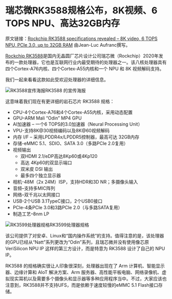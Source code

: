 # 瑞芯微RK3588规格公布，8K视频、6 TOPS NPU、高达32GB内存

原文链接：[Rockchip RK3588 specifications revealed – 8K video, 6 TOPS NPU, PCIe 3.0, up to 32GB RAM](https://www.cnx-software.com/2020/11/26/rockchip-rk3588-specifications-revealed-8k-video-6-tops-npu-pcie-3-0-up-to-32gb-ram/) 由Jean-Luc Aufranc撰写。

[Rockchip RK3588](https://www.cnx-software.com/2020/02/01/rockchip-rk3566-rk3588-rv1109-socs-coming-in-2020-based-on-rockchip-processor-roadmap/#rockchip-rk3588)是国内无晶圆厂芯片设计公司瑞芯微（Rockchip）2020年发布的一款处理器，它也是互联网行业内最受期待的处理器之一。该八核处理器具有四个Cortex-A76内核、四个Cortex-A55内核和一个 NPU 和 8K 视频解码支持。

我们一起来看看这款如此受欢迎处理器的详细信息。

![RK3588宣传海报](https://cnx-software.cn/wp-content/uploads/2021/05/RK3588%E5%AE%A3%E4%BC%A0%E6%B5%B7%E6%8A%A5.jpg)RK3588 的宣传海报

这意味着我们现在有更详细的岩石芯片 RK3588 规格：

- CPU-4个Cortex-A76和4个Cortex-A55内核，采用动态配置
- GPU–ARM Mali “Odin” MP4 GPU
- AI加速器 – 一个6 TOPS的3.0加速器（Neural Processing Unit）
- VPU-支持8K@30视频编码以及8K@60视频解码
- 内存 I/F – 采用LPDDR4x/LPDDR5控制器，最高可达 32GB内存
- 存储-eMMC 5.1、SDIO、SATA 3.0（多路PCIe 2.0复用）
- 视频输出
  - 双HDMI 2.1/eDP高达8Kp60或4Kp120
  - 高达 4Kp60的双显示端口
  - 双米皮 DSI 输出
  - 最多四个独立显示器
- 相机-48M（2x 24M）ISP，支持HDR和3D NR；多摄像头输入
- 音频–支持多MIC阵列
- 网络–双千兆以太网接口
- USB-2个USB 3.1TypeC接口，2个USB0接口
- PCIe-4条PCIe 3.0和3路PCIe 2.0（与多路SATA复用）
- 制造工艺–8nm LP

![RK3599处理器规格](https://cnx-software.cn/wp-content/uploads/2021/05/RK3599%E5%A4%84%E7%90%86%E5%99%A8%E8%A7%84%E6%A0%BC.jpg)RK3599处理器规格

该公司提供了对安卓、Linux和“国内操作系统”的支持。值得注意的是，该处理器的GPU已经从“Natt”系列更改为“Odin”系列，且瑞芯微并没有使用像芯原 VeriSilicon NPU IP 这样的第三方设计，而是特意为 RK3588 设计了自己的 NPU IP。

RK3588 的规格确实很让人印象很深刻，处理器出现在了 Arm 计算机、智能显示器、边缘计算和 AIoT 解决方案、Arm 服务器、高性能平板电脑、网络录像机、虚拟现实耳机以及需要多个摄像头和显示器等多种应用程序当中。不过，大家应该也注意到，RK3588并不支持UFS，而是依赖于速度较慢的eMMC 5.1 Flash接口存储。